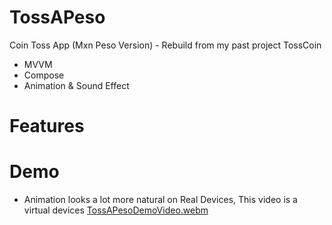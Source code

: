 # TossAPeso
Coin Toss App (Mxn Peso Version) - Rebuild from my past project TossCoin
 - MVVM
 - Compose
 - Animation & Sound Effect
# Features

# Demo
- Animation looks a lot more natural on Real Devices, This video is a virtual devices
[TossAPesoDemoVideo.webm](https://github.com/ianttta/TossAPeso/assets/135581442/7e22a54f-4f65-4507-9bea-0f30863ff1f2)
